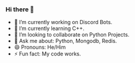 ### Hi there 👋

- 🔭 I’m currently working on Discord Bots.
- 🌱 I’m currently learning C++.
- 👯 I’m looking to collaborate on Python Projects. 
- 💬 Ask me about: Python, Mongodb, Redis.
- 😄 Pronouns: He/Him
- ⚡ Fun fact: My code works.
